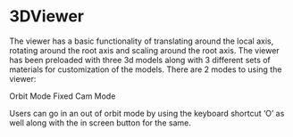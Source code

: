# 3DViewer

The viewer has a basic functionality of translating around the local axis, rotating around the root axis and scaling around the root axis. The viewer has been preloaded with three 3d models along with 3 different sets of materials for customization of the models. There are 2 modes to using the viewer:

Orbit Mode
Fixed Cam Mode

Users can go in an out of orbit mode by using the keyboard shortcut ‘O’ as well along with the in screen button for the same. 

